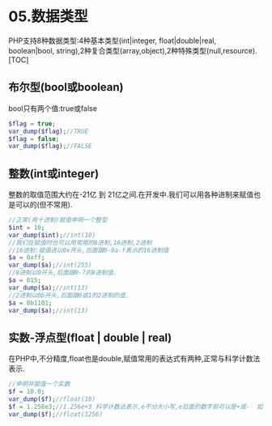 # 05.数据类型
PHP支持8种数据类型:4种基本类型(int|integer,  float|double|real,  boolean|bool,  string),2种复合类型(array,object),2种特殊类型(null,resource).
[TOC]

##  布尔型(bool或boolean)
bool只有两个值:true或false
```php
$flag = true;
var_dump($flag);//TRUE
$flag = false;
var_dump($flag);//FALSE
```

## 整数(int或integer)
整数的取值范围大约在-21亿 到 21亿之间.在开发中.我们可以用各种进制来赋值也是可以的(但不常用).
```php
//正常(用十进制)赋值申明一个整型
$int = 10;
var_dump($int);//int(10)
//我们在赋值时也可以用常用的8进制,16进制,2进制
//16进制:赋值进以0x开头,后面跟0-9a-f表示的16进制值
$a = 0xff;
var_dump($a);//int(255)
//8进制以0开头,后面跟0-7的8进制值.
$a = 015;
var_dump($a);//int(13)
//2进制以0b开头,后面跟0或1的2进制的值.
$a = 0b1101;
var_dump($a);//int(13)
```
## 实数-浮点型(float | double | real)
在PHP中,不分精度,float也是double,赋值常用的表达式有两种,正常与科学计数法表示.
```php
//申明并赋值一个实数
$f = 10.0;
var_dump($f);//float(10)
$f = 1.256e3;//1.256e+3 科学计数法表示,e不分大小写,e后面的数字前可以是+或-  如(1.25e3也可以是1.25e+3)
var_dump($f);//float(1256)